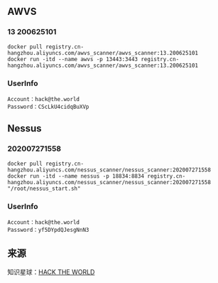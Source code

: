 ## AWVS

### 13 200625101

```
docker pull registry.cn-hangzhou.aliyuncs.com/awvs_scanner/awvs_scanner:13.200625101
docker run -itd --name awvs -p 13443:3443 registry.cn-hangzhou.aliyuncs.com/awvs_scanner/awvs_scanner:13.200625101
```

### UserInfo

```
Account：hack@the.world
Password：CScLkU4cidqBuXVp
```

## Nessus

### 202007271558

```
docker pull registry.cn-hangzhou.aliyuncs.com/nessus_scanner/nessus_scanner:202007271558
docker run -itd --name nessus -p 18834:8834 registry.cn-hangzhou.aliyuncs.com/nessus_scanner/nessus_scanner:202007271558 "/root/nessus_start.sh"
```

### UserInfo

```
Account：hack@the.world
Password：yf5DYpdQJesgNnN3
```

## 来源

知识星球：[HACK THE WORLD](https://public.zsxq.com/groups/225824414251.html?status=joined)
